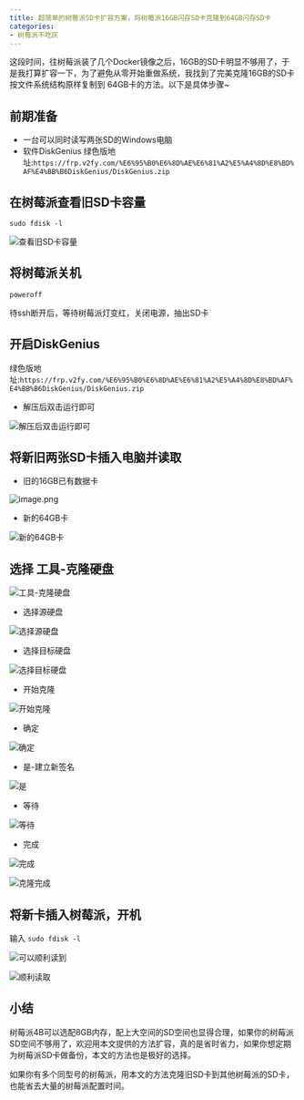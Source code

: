 ```yaml
---
title: 超简单的树莓派SD卡扩容方案，将树莓派16GB闪存SD卡克隆到64GB闪存SD卡
categories:
- 树莓派不吃灰
---
```




这段时间，往树莓派装了几个Docker镜像之后，16GB的SD卡明显不够用了，于是我打算扩容一下，为了避免从零开始重做系统，我找到了完美克隆16GB的SD卡 按文件系统结构原样复制到 64GB卡的方法。以下是具体步骤~

## 前期准备


- 一台可以同时读写两张SD的Windows电脑
-  软件DiskGenius  绿色版地址:`https://frp.v2fy.com/%E6%95%B0%E6%8D%AE%E6%81%A2%E5%A4%8D%E8%BD%AF%E4%BB%B6DiskGenius/DiskGenius.zip`

## 在树莓派查看旧SD卡容量

`sudo fdisk -l`


![查看旧SD卡容量](https://cdn.fangyuanxiaozhan.com/assets/16337933368972ZwrQmP2.png)

## 将树莓派关机

```
poweroff
```

待ssh断开后，等待树莓派灯变红，关闭电源，抽出SD卡

## 开启DiskGenius

绿色版地址:`https://frp.v2fy.com/%E6%95%B0%E6%8D%AE%E6%81%A2%E5%A4%8D%E8%BD%AF%E4%BB%B6DiskGenius/DiskGenius.zip`


- 解压后双击运行即可

![解压后双击运行即可](https://cdn.fangyuanxiaozhan.com/assets/1633793336910cCaFD341.png)


## 将新旧两张SD卡插入电脑并读取


- 旧的16GB已有数据卡

![image.png](https://cdn.fangyuanxiaozhan.com/assets/1633793336904hrZXBFx3.png)

- 新的64GB卡


![新的64GB卡](https://cdn.fangyuanxiaozhan.com/assets/1633793336907XF8KBkmw.png)

## 选择 工具-克隆硬盘


![工具-克隆硬盘](https://cdn.fangyuanxiaozhan.com/assets/1633793336901WQ52JMXE.png)

- 选择源硬盘

![选择源硬盘](https://cdn.fangyuanxiaozhan.com/assets/1633793336747T0CjGAie.png)

- 选择目标硬盘


![选择目标硬盘](https://cdn.fangyuanxiaozhan.com/assets/1633793336909s07tnebw.png)

- 开始克隆

![开始克隆](https://cdn.fangyuanxiaozhan.com/assets/16337933369050HMKF2t4.png)

- 确定

![确定](https://cdn.fangyuanxiaozhan.com/assets/1633793336896pjbpZN04.png)

- 是-建立新签名

![是](https://cdn.fangyuanxiaozhan.com/assets/1633793336899s6kd4Ah7.png)


- 等待

![等待](https://cdn.fangyuanxiaozhan.com/assets/1633793336894S2i5crEQ.png)


- 完成

![完成](https://cdn.fangyuanxiaozhan.com/assets/1633793336903k6pMTyic.png)

![克隆完成](https://cdn.fangyuanxiaozhan.com/assets/16337933369024EJaeP8h.png)


## 将新卡插入树莓派，开机

输入 `sudo fdisk -l`

![可以顺利读到](https://cdn.fangyuanxiaozhan.com/assets/1633793336898WRMT4H8h.png)

![顺利读取](https://cdn.fangyuanxiaozhan.com/assets/1633793336906dYc1k4NG.png)




## 小结

树莓派4B可以选配8GB内存，配上大空间的SD空间也显得合理，如果你的树莓派SD空间不够用了，欢迎用本文提供的方法扩容，真的是省时省力，如果你想定期为树莓派SD卡做备份，本文的方法也是极好的选择。

如果你有多个同型号的树莓派，用本文的方法克隆旧SD卡到其他树莓派的SD卡，也能省去大量的树莓派配置时间。



